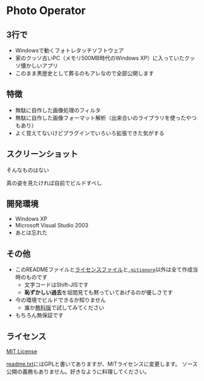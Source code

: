 # Photo Operator

## 3行で

* Windowsで動くフォトレタッチソフトウェア
* 家のクッソ古いPC（メモリ500MB時代のWindows XP）に入っていたクッソ懐かしいアプリ
* このまま黒歴史として葬るのもアレなので全部公開します

## 特徴

* 無駄に自作した画像処理のフィルタ
* 無駄に自作した画像フォーマット解析（出来合いのライブラリを使ったやつもあり）
* よく覚えてないけどプラグインでいろいろ拡張できた気がする

## スクリーンショット

そんなものはない

真の姿を見たければ自前でビルドすべし

## 開発環境

* Windows XP
* Microsoft Visual Studio 2003
* あとは忘れた

## その他

* このREADMEファイルと[ライセンスファイル](./LICENSE)と[`.gitignore`](./.gitignore)以外は全て作成当時のものです
    * 文字コードはShift-JISです
    * **恥ずかしい過去**を垣間見ても黙っていてあげるのが優しさです
* 今の環境でビルドできるか知りません
    * 誰か[無料版](https://visualstudio.microsoft.com/ja/downloads/)で試してみてください
* もちろん無保証です

## ライセンス

[MIT License](./LICENSE)

[readme.txt](./readme.txt)にはGPLと書いてありますが、MITライセンスに変更します。
ソース公開の義務もありません。好きなように料理してください。
